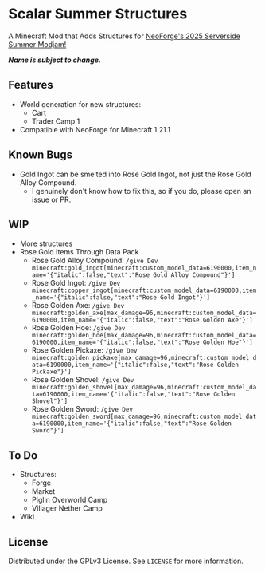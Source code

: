 # Scalar Summer Structures

A Minecraft Mod that Adds Structures for [NeoForge's 2025 Serverside Summer Modjam!](https://neoforged.net/news/2025serversidesummer/)

***Name is subject to change.***

## Features
- World generation for new structures:
  - Cart
  - Trader Camp 1
- Compatible with NeoForge for Minecraft 1.21.1

## Known Bugs
- Gold Ingot can be smelted into Rose Gold Ingot, not just the Rose Gold Alloy Compound.
  - I genuinely don't know how to fix this, so if you do, please open an issue or PR.

## WIP
- More structures
- Rose Gold Items Through Data Pack
  - Rose Gold Alloy Compound: `/give Dev minecraft:gold_ingot[minecraft:custom_model_data=6190000,item_name='{"italic":false,"text":"Rose Gold Alloy Compound"}']`
  - Rose Gold Ingot: `/give Dev minecraft:copper_ingot[minecraft:custom_model_data=6190000,item_name='{"italic":false,"text":"Rose Gold Ingot"}']`
  - Rose Golden Axe: `/give Dev minecraft:golden_axe[max_damage=96,minecraft:custom_model_data=6190000,item_name='{"italic":false,"text":"Rose Golden Axe"}']`
  - Rose Golden Hoe: `/give Dev minecraft:golden_hoe[max_damage=96,minecraft:custom_model_data=6190000,item_name='{"italic":false,"text":"Rose Golden Hoe"}']`
  - Rose Golden Pickaxe: `/give Dev minecraft:golden_pickaxe[max_damage=96,minecraft:custom_model_data=6190000,item_name='{"italic":false,"text":"Rose Golden Pickaxe"}']`
  - Rose Golden Shovel: `/give Dev minecraft:golden_shovel[max_damage=96,minecraft:custom_model_data=6190000,item_name='{"italic":false,"text":"Rose Golden Shovel"}']`
  - Rose Golden Sword: `/give Dev minecraft:golden_sword[max_damage=96,minecraft:custom_model_data=6190000,item_name='{"italic":false,"text":"Rose Golden Sword"}']`

## To Do
- Structures:
  - Forge
  - Market
  - Piglin Overworld Camp
  - Villager Nether Camp
- Wiki

## License
Distributed under the GPLv3 License. See `LICENSE` for more information.